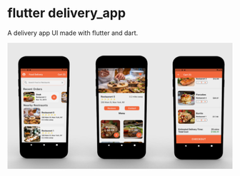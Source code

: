 #  flutter delivery_app

A delivery app UI made with flutter and dart.



![ScreenShot](https://github.com/Mideny21/Food-delivery-app/blob/master/delivery-app.png?raw=true)


